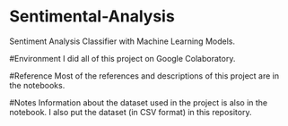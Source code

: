 # Sentimental-Analysis
Sentiment Analysis Classifier with Machine Learning Models.

#Environment
I did all of this project on Google Colaboratory.

#Reference
Most of the references and descriptions of this project are in the notebooks.

#Notes
Information about the dataset used in the project is also in the notebook. I also put the dataset (in CSV format) in this repository.
